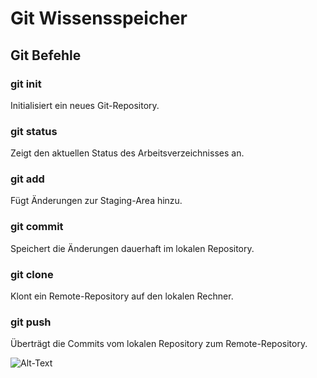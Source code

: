 
# Git Wissensspeicher

## Git Befehle

### git init
Initialisiert ein neues Git-Repository.

### git status
Zeigt den aktuellen Status des Arbeitsverzeichnisses an.

### git add
Fügt Änderungen zur Staging-Area hinzu.

### git commit
Speichert die Änderungen dauerhaft im lokalen Repository.

### git clone
Klont ein Remote-Repository auf den lokalen Rechner.

### git push
Überträgt die Commits vom lokalen Repository zum Remote-Repository.

![Alt-Text](https://w7.pngwing.com/pngs/895/199/png-transparent-spider-man-heroes-download-with-transparent-background-free-thumbnail.png)
